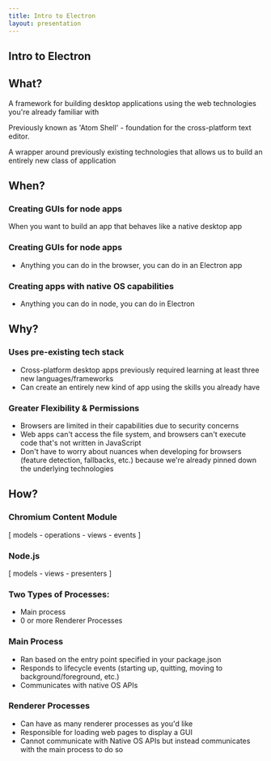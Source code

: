 ```yaml
---
title: Intro to Electron
layout: presentation
---
```


<section>
  <h1>Intro to Electron</h1>
</section>

<section>
  <section>
    <h2>What?</h2>
  </section>
  <section>
    <p>A framework for building desktop applications using the web technologies you're already familiar with</p>
  </section>
  <section>
    <p>Previously known as 'Atom Shell' - foundation for the cross-platform text editor.</p>
  </section>
  <section>
    <p>A wrapper around previously existing technologies that allows us to build an entirely new class of application</p>
  </section>
</section>

<section>
  <section>
    <h2>When?</h2>
  </section>
  <section>
    <h3>Creating GUIs for node apps</h3>
    <p>When you want to build an app that behaves like a native desktop app</p>
  </section>
  </section>
  <section>
    <h3>Creating GUIs for node apps</h3>
    <ul>
      <li>Anything you can do in the browser, you can do in an Electron app</li>
    </ul>
  </section>
  <section>
    <h3>Creating apps with native OS capabilities</h3>
    <ul>
      <li>Anything you can do in node, you can do in Electron</li>
    </ul>
  </section>
</section>

<section>
  <section>
    <h2>Why?</h2>
  </section>
  <section>
    <h3>Uses pre-existing tech stack</h3>
    <ul>
      <li>Cross-platform desktop apps previously required learning at least three new languages/frameworks</li>
      <li>Can create an entirely new kind of app using the skills you already have</li>
    </ul>
  </section>
  <section>
    <h3>Greater Flexibility & Permissions</h3>
    <ul>
      <li>Browsers are limited in their capabilities due to security concerns</li>
      <li>Web apps can't access the file system, and browsers can't execute code that's not written in JavaScript</li>
      <li>Don't have to worry about nuances when developing for browsers (feature detection, fallbacks, etc.) because we're already pinned down the underlying technologies</li>
    </ul>
  </section>
</section>

<section>
  <section>
    <h2>How?</h2>
  </section>
  <section>
    <h3>Chromium Content Module</h3>
    <p>[ models - operations - views - events ]</p>
  </section>
  <section>
    <h3>Node.js</h3>
    <p>[ models - views - presenters ]</p>
  </section>
  <section>
    <h3>Two Types of Processes:</h3>
    <ul>
      <li>Main process</li>
      <li>0 or more Renderer Processes</li>
    </ul>
  </section>
  <section>
    <h3>Main Process</h3>
    <ul>
      <li>Ran based on the entry point specified in your package.json</li>
      <li>Responds to lifecycle events (starting up, quitting, moving to background/foreground, etc.)</li>
      <li>Communicates with native OS APIs</li>
    </ul>
  </section>
  <section>
    <h3>Renderer Processes</h3>
    <ul>
      <li>Can have as many renderer processes as you'd like</li>
      <li>Responsible for loading web pages to display a GUI</li>
      <li>Cannot communicate with Native OS APIs but instead communicates with the main process to do so</li>
    </ul>
  </section>
</section>